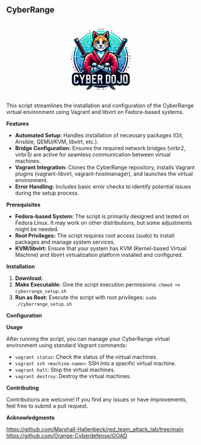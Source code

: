 ## CyberRange

<p align="center">
  <img src="docs/images/cyber-dojo-cat.jpg" alt="Logo" width="40%" style="display: block; margin: 0 auto; border-radius: 50%;">
</p>


This script streamlines the installation and configuration of the CyberRange virtual environment using Vagrant and libvirt on Fedora-based systems.

**Features**

* **Automated Setup:**  Handles installation of necessary packages (Git, Ansible, QEMU/KVM, libvirt, etc.).
* **Bridge Configuration:**  Ensures the required network bridges (virbr2, virbr3) are active for seamless communication between virtual machines.
* **Vagrant Integration:** Clones the CyberRange repository, installs Vagrant plugins (vagrant-libvirt, vagrant-hostmanager), and launches the virtual environment.
* **Error Handling:** Includes basic error checks to identify potential issues during the setup process.

**Prerequisites**

* **Fedora-based System:**  The script is primarily designed and tested on Fedora Linux. It may work on other distributions, but some adjustments might be needed.
* **Root Privileges:**  The script requires root access (sudo) to install packages and manage system services.
* **KVM/libvirt:**  Ensure that your system has KVM (Kernel-based Virtual Machine) and libvirt virtualization platform installed and configured.

**Installation**

1. **Download:**
2. **Make Executable:** Give the script execution permissions: `chmod +x cyberrange_setup.sh`
3. **Run as Root:** Execute the script with root privileges: `sudo ./cyberrange_setup.sh`

**Configuration**

**Usage**

After running the script, you can manage your CyberRange virtual environment using standard Vagrant commands:

* `vagrant status`: Check the status of the virtual machines.
* `vagrant ssh <machine-name>`: SSH into a specific virtual machine.
* `vagrant halt`: Stop the virtual machines.
* `vagrant destroy`: Destroy the virtual machines.

**Contributing**

Contributions are welcome! If you find any issues or have improvements, feel free to submit a pull request.


**Acknowledgments**

https://github.com/Marshall-Hallenbeck/red_team_attack_lab/tree/main
https://github.com/Orange-Cyberdefense/GOAD
